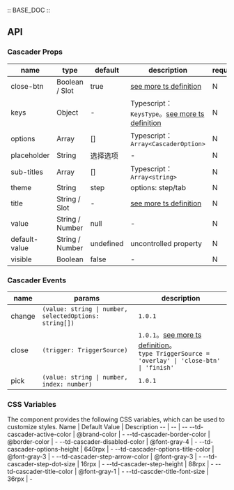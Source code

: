 :: BASE_DOC ::

## API
### Cascader Props

name | type | default | description | required
-- | -- | -- | -- | --
close-btn | Boolean / Slot | true | [see more ts definition](https://github.com/Tencent/tdesign-miniprogram/blob/develop/src/common/common.ts) | N
keys | Object | - | Typescript：`KeysType`。[see more ts definition](https://github.com/Tencent/tdesign-miniprogram/blob/develop/src/common/common.ts) | N
options | Array | [] | Typescript：`Array<CascaderOption>` | N
placeholder | String | 选择选项 | \- | N
sub-titles | Array | [] | Typescript：`Array<string>` | N
theme | String | step | options: step/tab | N
title | String / Slot | - | [see more ts definition](https://github.com/Tencent/tdesign-miniprogram/blob/develop/src/common/common.ts) | N
value | String / Number | null | \- | N
default-value | String / Number | undefined | uncontrolled property | N
visible | Boolean | false | \- | N

### Cascader Events

name | params | description
-- | -- | --
change | `(value: string \| number, selectedOptions: string[])` | `1.0.1`
close | `(trigger: TriggerSource)` | `1.0.1`。[see more ts definition](https://github.com/Tencent/tdesign-miniprogram/tree/develop/src/cascader/type.ts)。<br/>`type TriggerSource = 'overlay' \| 'close-btn' \| 'finish'`<br/>
pick | `(value: string \| number, index: number)` | `1.0.1`


### CSS Variables
The component provides the following CSS variables, which can be used to customize styles.
Name | Default Value | Description 
-- | -- | --
--td-cascader-active-color | @brand-color | - 
--td-cascader-border-color | @border-color | - 
--td-cascader-disabled-color | @font-gray-4 | - 
--td-cascader-options-height | 640rpx | - 
--td-cascader-options-title-color | @font-gray-3 | - 
--td-cascader-step-arrow-color | @font-gray-3 | - 
--td-cascader-step-dot-size | 16rpx | - 
--td-cascader-step-height | 88rpx | - 
--td-cascader-title-color | @font-gray-1 | - 
--td-cascder-title-font-size | 36rpx | - 
